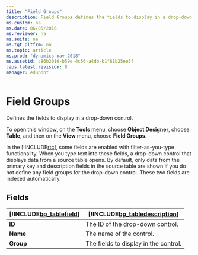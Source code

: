 ```yaml
---
title: "Field Groups"
description: Field Groups defines the fields to display in a drop-down control.
ms.custom: na
ms.date: 06/05/2016
ms.reviewer: na
ms.suite: na
ms.tgt_pltfrm: na
ms.topic: article
ms.prod: "dynamics-nav-2018"
ms.assetid: c86b2010-b59e-4c56-a4db-b1f61b25ee3f
caps.latest.revision: 8
manager: edupont
---
```

# Field Groups
Defines the fields to display in a drop-down control.  
  
 To open this window, on the **Tools** menu, choose **Object Designer**, choose **Table**, and then on the **View** menu, choose **Field Groups**.  
  
 In the [!INCLUDE[rtc](../includes/rtc_md.md)], some fields are enabled with filter-as-you-type functionality. When you type text into these fields, a drop-down control that displays data from a source table opens. By default, only data from the primary key and description fields in the source table are shown if you do not define any field groups for the drop-down control. These two fields are indexed automatically.  
  
## Fields  
  
|[!INCLUDE[bp_tablefield](../includes/bp_tablefield_md.md)]|[!INCLUDE[bp_tabledescription](../includes/bp_tabledescription_md.md)]|  
|---------------------------------|---------------------------------------|  
|**ID**|The ID of the drop-down control.|  
|**Name**|The name of the control.|  
|**Group**|The fields to display in the control.|